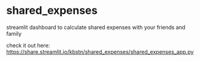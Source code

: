 # shared_expenses
streamlit dashboard to calculate shared expenses with your friends and family

check it out here:
https://share.streamlit.io/kbstn/shared_expenses/shared_expenses_app.py

